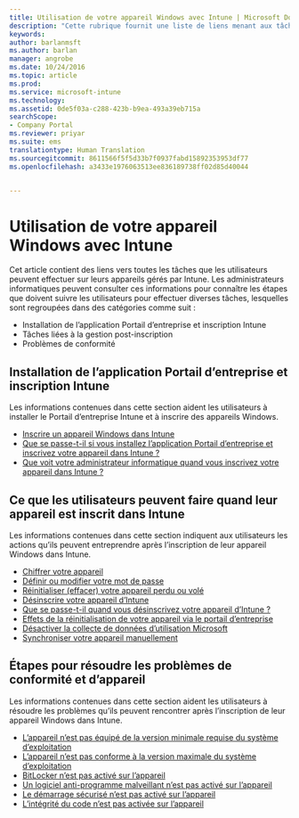 ```yaml
---
title: Utilisation de votre appareil Windows avec Intune | Microsoft Docs
description: "Cette rubrique fournit une liste de liens menant aux tâches que les utilisateurs peuvent effectuer sur leur appareil mobile Windows quand ce dernier est inscrit dans Intune"
keywords: 
author: barlanmsft
ms.author: barlan
manager: angrobe
ms.date: 10/24/2016
ms.topic: article
ms.prod: 
ms.service: microsoft-intune
ms.technology: 
ms.assetid: 0de5f03a-c288-423b-b9ea-493a39eb715a
searchScope:
- Company Portal
ms.reviewer: priyar
ms.suite: ems
translationtype: Human Translation
ms.sourcegitcommit: 8611566f5f5d33b7f0937fabd15892353953df77
ms.openlocfilehash: a3433e1976063513ee836189738ff02d85d40044


---
```


# <a name="using-your-windows-device-with-intune"></a>Utilisation de votre appareil Windows avec Intune

Cet article contient des liens vers toutes les tâches que les utilisateurs peuvent effectuer sur leurs appareils gérés par Intune. Les administrateurs informatiques peuvent consulter ces informations pour connaître les étapes que doivent suivre les utilisateurs pour effectuer diverses tâches, lesquelles sont regroupées dans des catégories comme suit :
- Installation de l’application Portail d’entreprise et inscription Intune
- Tâches liées à la gestion post-inscription
- Problèmes de conformité

## <a name="company-portal-app-installation-and-intune-enrollment"></a>Installation de l’application Portail d’entreprise et inscription Intune

Les informations contenues dans cette section aident les utilisateurs à installer le Portail d’entreprise Intune et à inscrire des appareils Windows.

- [Inscrire un appareil Windows dans Intune](enroll-your-device-in-intune-windows.md)
- [Que se passe-t-il si vous installez l’application Portail d’entreprise et inscrivez votre appareil dans Intune ?](what-happens-if-you-install-the-company-portal-app-and-enroll-your-device-in-intune-windows.md)
- [Que voit votre administrateur informatique quand vous inscrivez votre appareil dans Intune ?](what-can-your-it-administrator-see-when-you-enroll-your-device-in-intune-windows.md)

## <a name="things-users-can-do-when-their-device-is-enrolled-in-intune"></a>Ce que les utilisateurs peuvent faire quand leur appareil est inscrit dans Intune

Les informations contenues dans cette section indiquent aux utilisateurs les actions qu’ils peuvent entreprendre après l’inscription de leur appareil Windows dans Intune.

- [Chiffrer votre appareil](encrypt-your-device-windows.md)
- [Définir ou modifier votre mot de passe](set-or-change-your-password-windows.md)
- [Réinitialiser (effacer) votre appareil perdu ou volé](reset-erase-your-lost-or-stolen-device-windows.md)
- [Désinscrire votre appareil d’Intune](unenroll-your-device-from-intune-windows.md)
- [Que se passe-t-il quand vous désinscrivez votre appareil d’Intune ?](what-happens-if-you-unenroll-your-device-from-intune-windows.md)
- [Effets de la réinitialisation de votre appareil via le portail d’entreprise](what-happens-if-you-reset-your-device-using-the-company-portal-windows.md)
- [Désactiver la collecte de données d’utilisation Microsoft](turn-off-microsoft-usage-data-collection-windows.md)
- [Synchroniser votre appareil manuellement](sync-your-device-manually-windows.md)

## <a name="steps-to-fix-device-and-compliance-issues"></a>Étapes pour résoudre les problèmes de conformité et d’appareil

Les informations contenues dans cette section aident les utilisateurs à résoudre les problèmes qu’ils peuvent rencontrer après l’inscription de leur appareil Windows dans Intune.

- [L’appareil n’est pas équipé de la version minimale requise du système d’exploitation](you-need-to-update-your-windows-device.md)
- [L’appareil n’est pas conforme à la version maximale du système d’exploitation](your-windows-version-isnt-yet-supported.md)
- [BitLocker n’est pas activé sur l’appareil](you-need-to-enable-windows-encryption.md)
- [Un logiciel anti-programme malveillant n’est pas activé sur l’appareil](your-device-needs-antimalware-software.md)
- [Le démarrage sécurisé n’est pas activé sur l’appareil](you-need-to-enable-secure-boot-windows.md)
- [L’intégrité du code n’est pas activée sur l’appareil](you-need-to-enable-code-integrity.md)



<!--HONumber=Dec16_HO3-->


